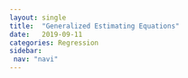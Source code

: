 ```yaml
---
layout: single
title:  "Generalized Estimating Equations"
date:   2019-09-11
categories: Regression
sidebar: 
 nav: "navi"
---
```


<object data="/assets/statistics/GEE.pdf" type="application/pdf" width="100%" height="100%">
</object>
